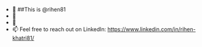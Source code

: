 - 👋 ##This is @rihen81
- 🌱 
- 💞️ 
- 📫 Feel free to reach out on LinkedIn: https://www.linkedin.com/in/rihen-khatri81/

<!---
rihen81/rihen81 is a ✨ special ✨ repository because its `README.md` (this file) appears on your GitHub profile.
You can click the Preview link to take a look at your changes.
--->
